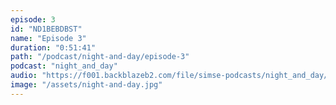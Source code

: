 ```yaml
---
episode: 3
id: "ND1BEBDBST"
name: "Episode 3"
duration: "0:51:41"
path: "/podcast/night-and-day/episode-3"
podcast: "night_and_day"
audio: "https://f001.backblazeb2.com/file/simse-podcasts/night_and_day/night-and-day-episode-3.mp3"
image: "/assets/night-and-day.jpg"
---
```

